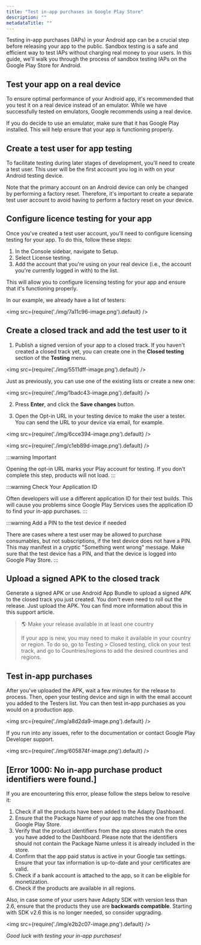 ```yaml
---
title: "Test in-app purchases in Google Play Store"
description: ""
metadataTitle: ""
---
```


Testing in-app purchases (IAPs) in your Android app can be a crucial step before releasing your app to the public. Sandbox testing is a safe and efficient way to test IAPs without charging real money to your users. In this guide, we'll walk you through the process of sandbox testing IAPs on the Google Play Store for Android.

## Test your app on a real device

To ensure optimal performance of your Android app, it's recommended that you test it on a real device instead of an emulator. While we have successfully tested on emulators, Google recommends using a real device.

If you do decide to use an emulator, make sure that it has Google Play installed. This will help ensure that your app is functioning properly.

## Create a test user for app testing

To facilitate testing during later stages of development, you'll need to create a test user. This user will be the first account you log in with on your Android testing device.

Note that the primary account on an Android device can only be changed by performing a factory reset. Therefore, it's important to create a separate test user account to avoid having to perform a factory reset on your device.

## Configure licence testing for your app

Once you've created a test user account, you'll need to configure licensing testing for your app. To do this, follow these steps:

1. In the Console sidebar, navigate to Setup.
2. Select License testing.
3. Add the account that you're using on your real device (i.e., the account you're currently logged in with) to the list.

This will allow you to configure licensing testing for your app and ensure that it's functioning properly.

In our example, we already have a list of testers:


<img
  src={require('./img/7a11c96-image.png').default}
/>





## Create a closed track and add the test user to it

1. Publish a signed version of your app to a closed track. If you haven't created a closed track yet, you can create one in the **Closed testing** section of the **Testing** menu.


<img
  src={require('./img/5511dff-image.png').default}
/>





   Just as previously, you can use one of the existing lists or create a new one:


<img
  src={require('./img/1badc43-image.png').default}
/>





2. Press **Enter**, and click the **Save changes** button. 

3. Open the Opt-in URL in your testing device to make the user a tester. You can send the URL to your device via email, for example.


<img
  src={require('./img/6cce394-image.png').default}
/>






<img
  src={require('./img/c1eb89d-image.png').default}
/>





:::warning
Important

Opening the opt-in URL marks your Play account for testing. If you don't complete this step, products will not load.
:::

:::warning
Check Your Application ID

Often developers will use a different application ID for their test builds. This will cause you problems since Google Play Services uses the application ID to find your in-app purchases.
:::

:::warning
Add a PIN to the test device if needed

There are cases where a test user may be allowed to purchase consumables, but not subscriptions, if the test device does not have a PIN. This may manifest in a cryptic "Something went wrong" message. Make sure that the test device has a PIN, and that the device is logged into Google Play Store.
:::

## Upload a signed APK to the closed track

Generate a signed APK or use Android App Bundle to upload a signed APK to the closed track you just created. You don't even need to roll out the release. Just upload the APK. You can find more information about this in this support article.

> 🌎 Make your release available in at least one country
> 
> If your app is new, you may need to make it available in your country or region. To do so, go to Testing > Closed testing, click on your test track, and go to Countries/regions to add the desired countries and regions.

## Test in-app purchases

After you've uploaded the APK, wait a few minutes for the release to process. Then, open your testing device and sign in with the email account you added to the Testers list. You can then test in-app purchases as you would on a production app.


<img
  src={require('./img/a8d2da9-image.png').default}
/>





If you run into any issues, refer to the documentation or contact Google Play Developer support. 


<img
  src={require('./img/605874f-image.png').default}
/>





## [Error 1000: No in-app purchase product identifiers were found.]

If you are encountering this error, please follow the steps below to resolve it:

1. Check if all the products have been added to the Adapty Dashboard.
2. Ensure that the Package Name of your app matches the one from the Google Play Store.
3. Verify that the product identifiers from the app stores match the ones you have added to the Dashboard. Please note that the identifiers should not contain the Package Name unless it is already included in the store.
4. Confirm that the app paid status is active in your Google tax settings. Ensure that your tax information is up-to-date and your certificates are valid.
5. Check if a bank account is attached to the app, so it can be eligible for monetization.
6. Check if the products are available in all regions. 

Also, in case some of your users have Adapty SDK with version less than 2.6, ensure that the products they use are **backwards compatible**. Starting with SDK v2.6 this is no longer needed, so consider upgrading.


<img
  src={require('./img/e2b2c07-image.png').default}
/>





_Good luck with testing your in-app purchases!_